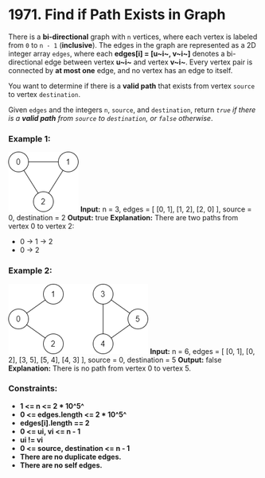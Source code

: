 # 1971. Find if Path Exists in Graph

There is a **bi-directional** graph with `n` vertices, where each vertex is labeled from `0` to `n - 1` (**inclusive**). The edges in the graph are represented as a 2D integer array `edges`, where each **edges[i] = [u~i~, v~i~]** denotes a bi-directional edge between vertex **u~i~** and vertex **v~i~**. Every vertex pair is connected by **at most one** edge, and no vertex has an edge to itself.

You want to determine if there is a **valid path** that exists from vertex `source` to vertex `destination`.

Given `edges` and the integers `n`, `source`, and `destination`, return *`true` if there is a **valid path** from `source` to `destination`, or `false` otherwise*.

### Example 1:
![](images/validpath-ex1.png)
**Input:** n = 3, edges = [ [0, 1], [1, 2], [2, 0] ], source = 0, destination = 2
**Output:** true
**Explanation:** 
There are two paths from vertex 0 to vertex 2:
- 0 → 1 → 2
- 0 → 2

### Example 2:
![](images/validpath-ex2.png)
**Input:** n = 6, edges = [ [0, 1], [0, 2], [3, 5], [5, 4], [4, 3] ], source = 0, destination = 5
**Output:** false
**Explanation:** There is no path from vertex 0 to vertex 5.
 

### Constraints:
- **1 <= n <= 2 * 10^5^**
- **0 <= edges.length <= 2 * 10^5^**
- **edges[i].length == 2**
- **0 <= ui, vi <= n - 1**
- **ui != vi**
- **0 <= source, destination <= n - 1**
- **There are no duplicate edges.**
- **There are no self edges.**